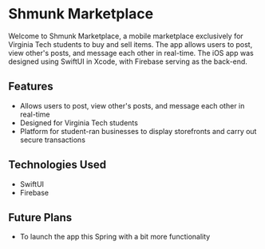 # Shmunk Marketplace

Welcome to Shmunk Marketplace, a mobile marketplace exclusively for Virginia Tech students to buy and sell items. The app allows users to post, view other's posts, and message each other in real-time. The iOS app was designed using SwiftUI in Xcode, with Firebase serving as the back-end.

## Features
- Allows users to post, view other's posts, and message each other in real-time
- Designed for Virginia Tech students
- Platform for student-ran businesses to display storefronts and carry out secure transactions

## Technologies Used
- SwiftUI
- Firebase

## Future Plans
- To launch the app this Spring with a bit more functionality



